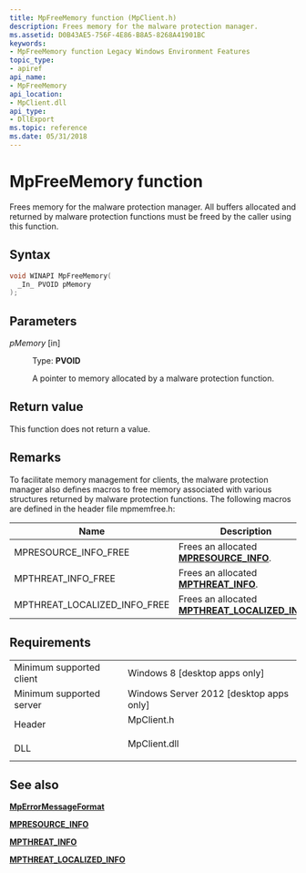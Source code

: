 ```yaml
---
title: MpFreeMemory function (MpClient.h)
description: Frees memory for the malware protection manager.
ms.assetid: D0B43AE5-756F-4E86-B8A5-8268A41901BC
keywords:
- MpFreeMemory function Legacy Windows Environment Features
topic_type:
- apiref
api_name:
- MpFreeMemory
api_location:
- MpClient.dll
api_type:
- DllExport
ms.topic: reference
ms.date: 05/31/2018
---
```


# MpFreeMemory function

Frees memory for the malware protection manager. All buffers allocated and returned by malware protection functions must be freed by the caller using this function.

## Syntax


```C++
void WINAPI MpFreeMemory(
  _In_ PVOID pMemory
);
```



## Parameters

<dl> <dt>

*pMemory* \[in\]
</dt> <dd>

Type: **PVOID**

A pointer to memory allocated by a malware protection function.

</dd> </dl>

## Return value

This function does not return a value.

## Remarks

To facilitate memory management for clients, the malware protection manager also defines macros to free memory associated with various structures returned by malware protection functions. The following macros are defined in the header file mpmemfree.h:



| Name                            | Description                                                                      |
|---------------------------------|----------------------------------------------------------------------------------|
| MPRESOURCE\_INFO\_FREE          | Frees an allocated [**MPRESOURCE\_INFO**](mpresource-info.md).                  |
| MPTHREAT\_INFO\_FREE            | Frees an allocated [**MPTHREAT\_INFO**](mpthreat-info.md).                      |
| MPTHREAT\_LOCALIZED\_INFO\_FREE | Frees an allocated [**MPTHREAT\_LOCALIZED\_INFO**](mpthreat-localized-info.md). |



 

## Requirements



|                                     |                                                                                         |
|-------------------------------------|-----------------------------------------------------------------------------------------|
| Minimum supported client<br/> | Windows 8 \[desktop apps only\]<br/>                                              |
| Minimum supported server<br/> | Windows Server 2012 \[desktop apps only\]<br/>                                    |
| Header<br/>                   | <dl> <dt>MpClient.h</dt> </dl>   |
| DLL<br/>                      | <dl> <dt>MpClient.dll</dt> </dl> |



## See also

<dl> <dt>

[**MpErrorMessageFormat**](mperrormessageformat.md)
</dt> <dt>

[**MPRESOURCE\_INFO**](mpresource-info.md)
</dt> <dt>

[**MPTHREAT\_INFO**](mpthreat-info.md)
</dt> <dt>

[**MPTHREAT\_LOCALIZED\_INFO**](mpthreat-localized-info.md)
</dt> </dl>

 

 





